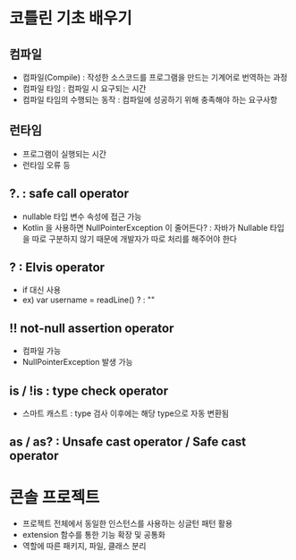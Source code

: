 # 코틀린 기초 배우기 

## 컴파일
- 컴파일(Compile) : 작성한 소스코드를 프로그램을 만드는 기계어로 번역하는 과정
- 컴파일 타임 : 컴파일 시 요구되는 시간
- 컴파일 타임의 수행되는 동작 : 컴파일에 성공하기 위해 충족해야 하는 요구사항

## 런타임
- 프로그램이 실행되는 시간
- 런타임 오류 등 

## ?. : safe call operator
- nullable 타입 변수 속성에 접근 가능
- Kotlin 을 사용하면 NullPointerException 이 줄어든다? : 자바가 Nullable 타입을 따로 구분하지 않기 때문에
개발자가 따로 처리를 해주어야 한다

## ? : Elvis operator
- if 대신 사용
- ex) var username = readLine() ? : ""

## !! not-null assertion operator
- 컴파일 가능
- NullPointerException 발생 가능

## is / !is : type check operator
- 스마트 캐스트 : type 검사 이후에는 해당 type으로 자동 변환됨

## as / as? : Unsafe cast operator / Safe cast operator

# 콘솔 프로젝트 

- 프로젝트 전체에서 동일한 인스턴스를 사용하는 싱글턴 패턴 활용
- extension 함수를 통한 기능 확장 및 공통화
- 역할에 따른 패키지, 파일, 클래스 분리
